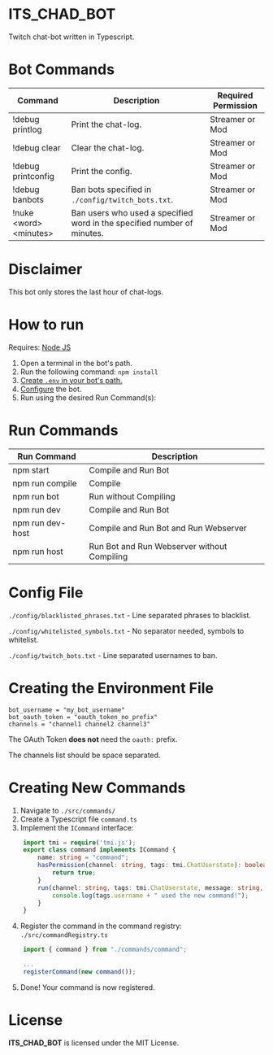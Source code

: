 # ITS_CHAD_BOT
Twitch chat-bot written in Typescript.

# Bot Commands

| Command                  | Description                                                               | Required Permission  |
|--------------------------|---------------------------------------------------------------------------|----------------------|
| !debug printlog          | Print the chat-log.                                                       | Streamer or Mod      |
| !debug clear             | Clear the chat-log.                                                       | Streamer or Mod      |
| !debug printconfig       | Print the config.                                                         | Streamer or Mod      |
| !debug banbots           | Ban bots specified in ```./config/twitch_bots.txt```.                     | Streamer or Mod      |
| !nuke \<word> \<minutes> | Ban users who used a specified word in the specified number of minutes.   | Streamer or Mod      |

# Disclaimer

This bot only stores the last hour of chat-logs.

# How to run
Requires: [Node JS](https://nodejs.org/en/)

1. Open a terminal in the bot's path.
2. Run the following command: ```npm install```
3. [Create ```.env``` in your bot's path.](#config)
4. [Configure](#createcmds) the bot.
4. Run using the desired Run Command(s):

# Run Commands
| Run Command      | Description                                 |
|------------------|---------------------------------------------|
| npm start        | Compile and Run Bot                         |
| npm run compile  | Compile                                     |
| npm run bot      | Run without Compiling                       |
| npm run dev      | Compile and Run Bot                         |
| npm run dev-host | Compile and Run Bot and Run Webserver       |
| npm run host     | Run Bot and Run Webserver without Compiling |

# <a name="config"></a>Config File

```./config/blacklisted_phrases.txt``` - Line separated phrases to blacklist.

```./config/whitelisted_symbols.txt``` - No separator needed, symbols to whitelist.

```./config/twitch_bots.txt``` - Line separated usernames to ban.

# <a name=".env"></a>Creating the Environment File

```
bot_username = "my_bot_username"
bot_oauth_token = "oauth_token_no_prefix"
channels = "channel1 channel2 channel3"
```

The OAuth Token **does not** need the ```oauth:``` prefix.

The channels list should be space separated.

# <a name="createcmds"></a>Creating New Commands

1. Navigate to ```./src/commands/```
2. Create a Typescript file ```command.ts```
3. Implement the ```ICommand``` interface:

```typescript
    import tmi = require('tmi.js');
    export class command implements ICommand {
        name: string = "command";
        hasPermission(channel: string, tags: tmi.ChatUserstate): boolean {
            return true;
        }
        run(channel: string, tags: tmi.ChatUserstate, message: string, commandArgs: string[]): void {
            console.log(tags.username + " used the new command!");
        }
    }
```
4. Register the command in the command registry: ```./src/commandRegistry.ts```

```typescript
    import { command } from "./commands/command";

    ...
    registerCommand(new command());
```

5. Done!  Your command is now registered.

# License
**ITS_CHAD_BOT** is licensed under the MIT License.